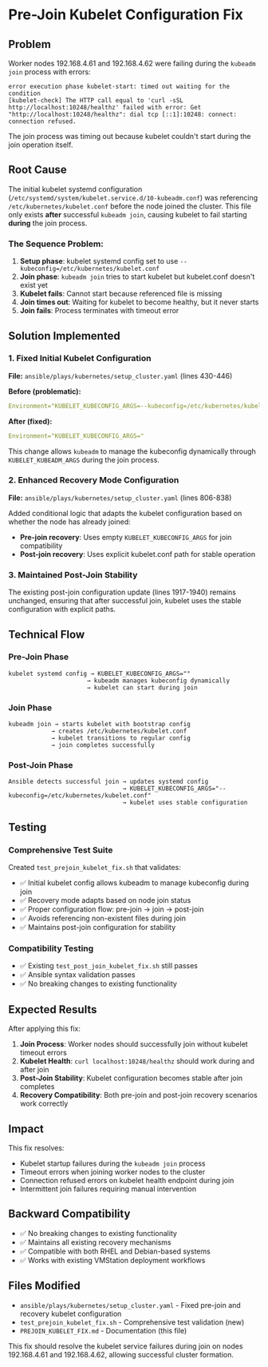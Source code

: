 # Pre-Join Kubelet Configuration Fix

## Problem
Worker nodes 192.168.4.61 and 192.168.4.62 were failing during the `kubeadm join` process with errors:

```
error execution phase kubelet-start: timed out waiting for the condition
[kubelet-check] The HTTP call equal to 'curl -sSL http://localhost:10248/healthz' failed with error: Get "http://localhost:10248/healthz": dial tcp [::1]:10248: connect: connection refused.
```

The join process was timing out because kubelet couldn't start during the join operation itself.

## Root Cause
The initial kubelet systemd configuration (`/etc/systemd/system/kubelet.service.d/10-kubeadm.conf`) was referencing `/etc/kubernetes/kubelet.conf` before the node joined the cluster. This file only exists **after** successful `kubeadm join`, causing kubelet to fail starting **during** the join process.

### The Sequence Problem:
1. **Setup phase**: kubelet systemd config set to use `--kubeconfig=/etc/kubernetes/kubelet.conf`
2. **Join phase**: `kubeadm join` tries to start kubelet but kubelet.conf doesn't exist yet
3. **Kubelet fails**: Cannot start because referenced file is missing
4. **Join times out**: Waiting for kubelet to become healthy, but it never starts
5. **Join fails**: Process terminates with timeout error

## Solution Implemented

### 1. Fixed Initial Kubelet Configuration
**File:** `ansible/plays/kubernetes/setup_cluster.yaml` (lines 430-446)

**Before (problematic):**
```yaml
Environment="KUBELET_KUBECONFIG_ARGS=--kubeconfig=/etc/kubernetes/kubelet.conf"
```

**After (fixed):**  
```yaml
Environment="KUBELET_KUBECONFIG_ARGS="
```

This change allows `kubeadm` to manage the kubeconfig dynamically through `KUBELET_KUBEADM_ARGS` during the join process.

### 2. Enhanced Recovery Mode Configuration
**File:** `ansible/plays/kubernetes/setup_cluster.yaml` (lines 806-838)

Added conditional logic that adapts the kubelet configuration based on whether the node has already joined:

- **Pre-join recovery**: Uses empty `KUBELET_KUBECONFIG_ARGS` for join compatibility
- **Post-join recovery**: Uses explicit kubelet.conf path for stable operation

### 3. Maintained Post-Join Stability
The existing post-join configuration update (lines 1917-1940) remains unchanged, ensuring that after successful join, kubelet uses the stable configuration with explicit paths.

## Technical Flow

### Pre-Join Phase
```
kubelet systemd config → KUBELET_KUBECONFIG_ARGS="" 
                      → kubeadm manages kubeconfig dynamically
                      → kubelet can start during join
```

### Join Phase  
```
kubeadm join → starts kubelet with bootstrap config
            → creates /etc/kubernetes/kubelet.conf  
            → kubelet transitions to regular config
            → join completes successfully
```

### Post-Join Phase
```
Ansible detects successful join → updates systemd config
                                → KUBELET_KUBECONFIG_ARGS="--kubeconfig=/etc/kubernetes/kubelet.conf"
                                → kubelet uses stable configuration
```

## Testing

### Comprehensive Test Suite
Created `test_prejoin_kubelet_fix.sh` that validates:
- ✅ Initial kubelet config allows kubeadm to manage kubeconfig during join
- ✅ Recovery mode adapts based on node join status  
- ✅ Proper configuration flow: pre-join → join → post-join
- ✅ Avoids referencing non-existent files during join
- ✅ Maintains post-join configuration for stability

### Compatibility Testing
- ✅ Existing `test_post_join_kubelet_fix.sh` still passes
- ✅ Ansible syntax validation passes
- ✅ No breaking changes to existing functionality

## Expected Results

After applying this fix:

1. **Join Process**: Worker nodes should successfully join without kubelet timeout errors
2. **Kubelet Health**: `curl localhost:10248/healthz` should work during and after join
3. **Post-Join Stability**: Kubelet configuration becomes stable after join completes
4. **Recovery Compatibility**: Both pre-join and post-join recovery scenarios work correctly

## Impact

This fix resolves:
- Kubelet startup failures during the `kubeadm join` process
- Timeout errors when joining worker nodes to the cluster  
- Connection refused errors on kubelet health endpoint during join
- Intermittent join failures requiring manual intervention

## Backward Compatibility

- ✅ No breaking changes to existing functionality
- ✅ Maintains all existing recovery mechanisms
- ✅ Compatible with both RHEL and Debian-based systems
- ✅ Works with existing VMStation deployment workflows

## Files Modified

- `ansible/plays/kubernetes/setup_cluster.yaml` - Fixed pre-join and recovery kubelet configuration
- `test_prejoin_kubelet_fix.sh` - Comprehensive test validation (new)
- `PREJOIN_KUBELET_FIX.md` - Documentation (this file)

This fix should resolve the kubelet service failures during join on nodes 192.168.4.61 and 192.168.4.62, allowing successful cluster formation.